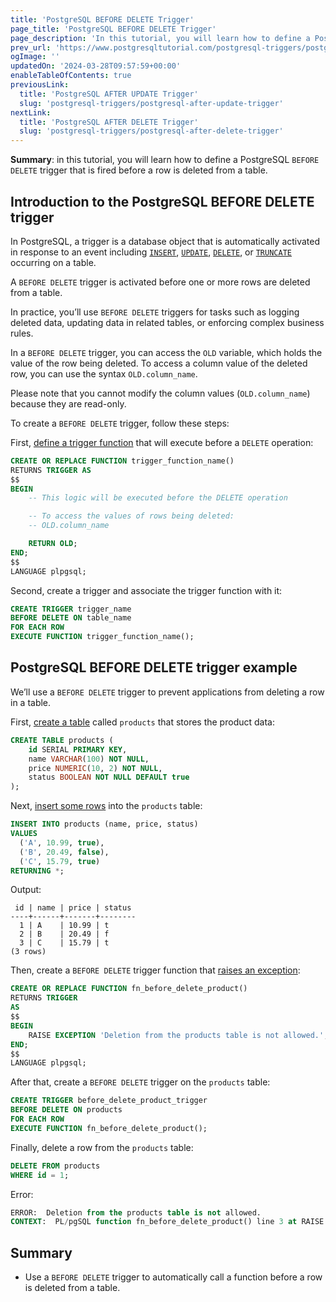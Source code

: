 ```yaml
---
title: 'PostgreSQL BEFORE DELETE Trigger'
page_title: 'PostgreSQL BEFORE DELETE Trigger'
page_description: 'In this tutorial, you will learn how to define a PostgreSQL BEFORE DELETE trigger that is fired before a row is deleted from a table.'
prev_url: 'https://www.postgresqltutorial.com/postgresql-triggers/postgresql-before-delete-trigger/'
ogImage: ''
updatedOn: '2024-03-28T09:57:59+00:00'
enableTableOfContents: true
previousLink:
  title: 'PostgreSQL AFTER UPDATE Trigger'
  slug: 'postgresql-triggers/postgresql-after-update-trigger'
nextLink:
  title: 'PostgreSQL AFTER DELETE Trigger'
  slug: 'postgresql-triggers/postgresql-after-delete-trigger'
---
```


**Summary**: in this tutorial, you will learn how to define a PostgreSQL `BEFORE DELETE` trigger that is fired before a row is deleted from a table.

## Introduction to the PostgreSQL BEFORE DELETE trigger

In PostgreSQL, a trigger is a database object that is automatically activated in response to an event including [`INSERT`](../postgresql-tutorial/postgresql-insert), [`UPDATE`](../postgresql-tutorial/postgresql-update), [`DELETE`](../postgresql-tutorial/postgresql-delete), or [`TRUNCATE`](../postgresql-tutorial/postgresql-truncate-table) occurring on a table.

A `BEFORE DELETE` trigger is activated before one or more rows are deleted from a table.

In practice, you’ll use `BEFORE DELETE` triggers for tasks such as logging deleted data, updating data in related tables, or enforcing complex business rules.

In a `BEFORE DELETE` trigger, you can access the `OLD` variable, which holds the value of the row being deleted. To access a column value of the deleted row, you can use the syntax `OLD.column_name`.

Please note that you cannot modify the column values (`OLD.column_name`) because they are read\-only.

To create a `BEFORE DELETE` trigger, follow these steps:

First, [define a trigger function](../postgresql-plpgsql/postgresql-create-function) that will execute before a `DELETE` operation:

```sql
CREATE OR REPLACE FUNCTION trigger_function_name()
RETURNS TRIGGER AS
$$
BEGIN
    -- This logic will be executed before the DELETE operation

    -- To access the values of rows being deleted:
    -- OLD.column_name

    RETURN OLD;
END;
$$
LANGUAGE plpgsql;
```

Second, create a trigger and associate the trigger function with it:

```sql
CREATE TRIGGER trigger_name
BEFORE DELETE ON table_name
FOR EACH ROW
EXECUTE FUNCTION trigger_function_name();
```

## PostgreSQL BEFORE DELETE trigger example

We’ll use a `BEFORE DELETE` trigger to prevent applications from deleting a row in a table.

First, [create a table](../postgresql-tutorial/postgresql-create-table) called `products` that stores the product data:

```sql
CREATE TABLE products (
    id SERIAL PRIMARY KEY,
    name VARCHAR(100) NOT NULL,
    price NUMERIC(10, 2) NOT NULL,
    status BOOLEAN NOT NULL DEFAULT true
);
```

Next, [insert some rows](../postgresql-tutorial/postgresql-insert) into the `products` table:

```sql
INSERT INTO products (name, price, status)
VALUES
  ('A', 10.99, true),
  ('B', 20.49, false),
  ('C', 15.79, true)
RETURNING *;
```

Output:

```text
 id | name | price | status
----+------+-------+--------
  1 | A    | 10.99 | t
  2 | B    | 20.49 | f
  3 | C    | 15.79 | t
(3 rows)
```

Then, create a `BEFORE DELETE` trigger function that [raises an exception](../postgresql-plpgsql/postgresql-exception):

```sql
CREATE OR REPLACE FUNCTION fn_before_delete_product()
RETURNS TRIGGER
AS
$$
BEGIN
    RAISE EXCEPTION 'Deletion from the products table is not allowed.';
END;
$$
LANGUAGE plpgsql;
```

After that, create a `BEFORE DELETE` trigger on the `products` table:

```sql
CREATE TRIGGER before_delete_product_trigger
BEFORE DELETE ON products
FOR EACH ROW
EXECUTE FUNCTION fn_before_delete_product();
```

Finally, delete a row from the `products` table:

```sql
DELETE FROM products
WHERE id = 1;
```

Error:

```sql
ERROR:  Deletion from the products table is not allowed.
CONTEXT:  PL/pgSQL function fn_before_delete_product() line 3 at RAISE
```

## Summary

- Use a `BEFORE DELETE` trigger to automatically call a function before a row is deleted from a table.
